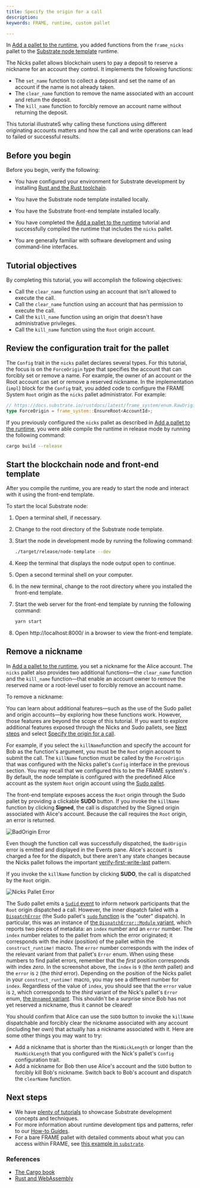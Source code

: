 ```yaml
---
title: Specify the origin for a call
description: 
keywords: FRAME, runtime, custom pallet

---
```


In [Add a pallet to the runtime](/tutorials/work-with-pallets/add-a-pallet), you added functions from the `frame_nicks` pallet to the [Substrate node template](https://github.com/substrate-developer-hub/substrate-node-template) runtime.

The Nicks pallet allows blockchain users to pay a deposit to reserve a nickname for an account they control. It implements the following functions:

* The `set_name` function to collect a deposit and set the name of an account if the name is not already taken.
* The `clear_name`  function to remove the name associated with an account and return the deposit.
* The `kill_name` function to forcibly remove an account name without returning the deposit.

This tutorial illustrateS why calling these functions using different originating accounts matters and how the call and write operations can lead to failed or successful results. 

## Before you begin

Before you begin, verify the following:

* You have configured your environment for Substrate development by installing [Rust and the Rust toolchain](/main-docs/install/).

* You have the Substrate node template installed locally.

* You have the Substrate front-end template installed locally.

* You have completed the [Add a pallet to the runtime](/tutorials/work-with-pallets/add-a-pallet) tutorial and successfully compiled the runtime that includes the `nicks` pallet.

* You are generally familiar with software development and using command-line interfaces.

## Tutorial objectives

By completing this tutorial, you will accomplish the following objectives:

* Call the `clear_name`  function using an account that isn't allowed to execute the call.
* Call the `clear_name`  function using an account that has permission to execute the call.
* Call the `kill_name` function using an origin that doesn't have administrative privileges.
* Call the `kill_name` function using the `Root` origin account.

## Review the configuration trait for the pallet

The `Config` trait in the `nicks` pallet declares several types.
For this tutorial, the focus is on the `ForceOrigin` type that specifies the account that can forcibly set or remove a name.
For example, the owner of an account or the Root account can set or remove a reserved nickname.
In the implementation (`impl`) block for the `Config` trait, you added code to configure the FRAME System `Root` origin as the `nicks` pallet administrator.
For example:

```rust
// https://docs.substrate.io/rustdocs/latest/frame_system/enum.RawOrigin.html#variant.Root
type ForceOrigin = frame_system::EnsureRoot<AccountId>;
```

If you previously configured the `nicks` pallet as described in [Add a pallet to the runtime](/tutorials/work-with-pallets/add-a-pallet), you were able compile the runtime in release mode by running the following command:

```bash
cargo build --release
```

## Start the blockchain node and front-end template

After you compile the runtime, you are ready to start the node and interact with it using the front-end template.

To start the local Substrate node:

1. Open a terminal shell, if necessary.

1. Change to the root directory of the Substrate node template.

1. Start the node in development mode by running the following command:

   ```bash
   ./target/release/node-template --dev
   ```

1. Keep the terminal that displays the node output open to continue.

1. Open a second terminal shell on your computer.

1. In the new terminal, change to the root directory where you installed the front-end template.

1. Start the web server for the front-end template by running the following command:

   ```bash
   yarn start
   ```

1. Open http://localhost:8000/ in a browser to view the front-end template.

## Remove a nickname

In [Add a pallet to the runtime](/tutorials/work-with-pallets/add-a-pallet), you set a nickname for the Alice account.
The `nicks` pallet also provides two additional functions—the `clear_name`  function and the `kill_name` function—that enable an account owner to remove the reserved name or a root-level user to forcibly remove an account name.

To remove a nickname:

You can learn about additional features—such as the use of the Sudo pallet and origin accounts—by exploring how these functions work.
However, those features are beyond the scope of this tutorial.
If you want to explore additional features exposed through the Nicks and Sudo pallets, see [Next steps]() and select [Specify the origin for a call]().

For example, if you select the `killName`function and specify the account for Bob as the function's argument, you must be the `Root` origin account to submit the call.
The `killName` function must be called by the `ForceOrigin` that was configured with the Nicks pallet's `Config` interface in the previous section.
You may recall that we configured this to be the FRAME system's .
By default, the node template is configured with the predefined Alice account as the system `Root` origin account using the [Sudo pallet](/rustdocs/latest/pallet_sudo/index.html).

The front-end template exposes access the `Root` origin through the Sudo pallet by providing a clickable **SUDO** button.
If you invoke the `killName` function by clicking **Signed**, the call is dispatched by the Signed origin associated with Alice's account. 
Because the call requires the `Root` origin, an error is returned.

![`BadOrigin` Error](/media/images/docs/tutorials/specify-origin/kill-name-bad-origin.png)

Even though the function call was successfully dispatched, the `BadOrigin` error is emitted and displayed in the Events pane.
Alice's account is charged a fee for the dispatch, but there aren't any state changes because the Nicks pallet follows the important [verify-first-write-last](/v3/runtime/storage#verify-first-write-last) pattern.

If you invoke the `killName` function by clicking **SUDO**, the call is dispatched by the `Root` origin.

![Nicks Pallet Error](/media/images/docs/tutorials/specify-origin/clear-name-error.png)

The Sudo pallet emits a [`Sudid` event](/rustdocs/latest/pallet_sudo/enum.RawEvent.html#variant.Sudid) to inform network participants that the `Root` origin dispatched a call. 
However, the inner dispatch failed with a [`DispatchError`](/rustdocs/latest/sp_runtime/enum.DispatchError.html) (the Sudo pallet's [`sudo` function](/rustdocs/latest/pallet_sudo/pallet/enum.Call.html#variant.sudo) is the "outer" dispatch).
In particular, this was an instance of [the `DispatchError::Module` variant](/rustdocs/latest/frame_support/dispatch/enum.DispatchError.html#variant.Module), which reports two pieces of metadata: an `index` number and an `error` number.
The `index` number relates to the pallet from which the error originated; it corresponds with the _index_ (position) of the pallet within the `construct_runtime!` macro.
The `error` number corresponds with the index of the relevant variant from that pallet's `Error` enum.
When using these numbers to find pallet errors, remember that the _first_ position corresponds with index _zero_.
In the screenshot above, the `index` is `9` (the _tenth_ pallet) and the `error` is `2` (the _third_ error).
Depending on the position of the Nicks pallet in your `construct_runtime!` macro, you may see a different number for `index`.
Regardless of the value of `index`, you should see that the `error` value is `2`, which corresponds to the _third_ variant of the Nick's pallet's `Error` enum, [the `Unnamed` variant](/rustdocs/latest/pallet_nicks/enum.Error.html#variant.Unnamed).
This shouldn't be a surprise since Bob has not yet reserved a nickname, thus it cannot be cleared!

You should confirm that Alice can use the `SUDO` button to invoke the `killName` dispatchable and forcibly clear the nickname associated with any account (including her own) that actually has a nickname associated with it.
Here are some other things you may want to try:

- Add a nickname that is shorter than the `MinNickLength` or longer than the `MaxNickLength` that you configured with the Nick's pallet's `Config` configuration trait.
- Add a nickname for Bob then use Alice's account and the `SUDO` button to forcibly kill Bob's nickname.
  Switch back to Bob's account and dispatch the `clearName` function.

## Next steps

- We have [plenty of tutorials](/tutorials) to showcase Substrate development concepts and techniques.
- For more information about runtime development tips and patterns, refer to our [How-to Guides](/how-to-guides).
- For a bare FRAME pallet with detailed comments about what you can access within FRAME, see [this example in `substrate`](https://github.com/paritytech/substrate/tree/master/frame/examples/basic).

### References

- [The Cargo book](https://doc.rust-lang.org/stable/cargo/)
- [Rust and WebAssembly](https://rustwasm.github.io/)
